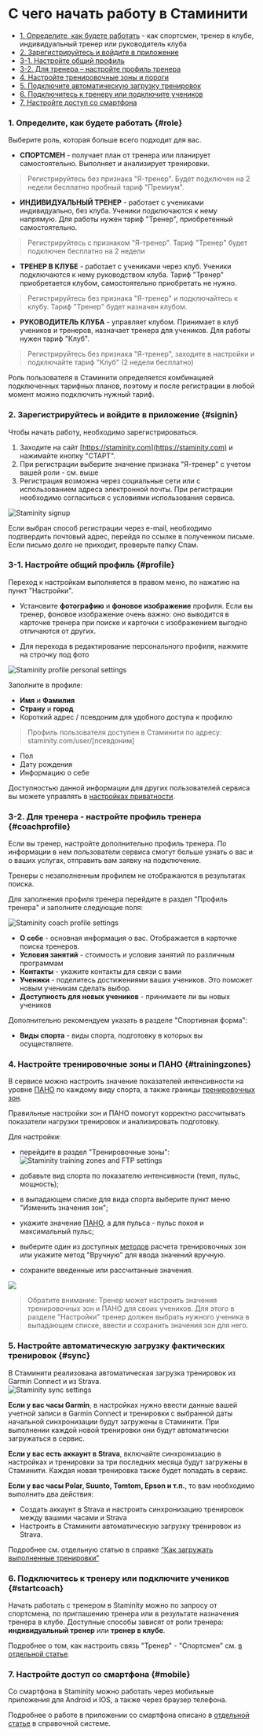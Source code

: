# С чего начать работу в Стаминити

* [1. Определите, как будете работать](#role) - как спортсмен, тренер в клубе, индивидуальный тренер или руководитель клуба
* [2. Зарегистрируйтесь и войдите в приложение](#signin)
* [3-1. Настройте общий профиль](#profile)
* [3-2. Для тренера – настройте профиль тренера](#сoachprofile) 
* [4. Настройте тренировочные зоны и пороги](#trainingzones)
* [5. Подключите автоматическую загрузку тренировок](#sync)
* [6. Подключитесь к тренеру или подключите учеников](#startcoach)
* [7. Настройте доступ со смартфона](#mobile)

### 1. Определите, как будете работать {#role}

Выберите роль, которая больше всего подходит для вас. 

* **СПОРТСМЕН** - получает план от тренера или планирует самостоятельно. Выполняет и анализирует тренировки.
> Регистрируйтесь без признака "Я-тренер". 
Будет подключен на 2 недели бесплатно пробный тариф "Премиум". 

* **ИНДИВИДУАЛЬНЫЙ ТРЕНЕР** - работает с учениками индивидуально, без клуба. Ученики подключаются к нему напрямую. Для работы нужен тариф "Тренер", приобретенный самостоятельно.
> Регистрируйтесь с признаком "Я-тренер". 
Тариф "Тренер" будет подключен бесплатно на 2 недели

* **ТРЕНЕР В КЛУБЕ** - работает с учениками через клуб. Ученики подключаются к нему руководством клуба. Тариф "Тренер" приобретается клубом, самостоятельно приобретать не нужно.
> Регистрируйтесь без признака "Я-тренер" и подключайтесь к клубу. 
Тариф "Тренер" будет назначен клубом.

* **РУКОВОДИТЕЛЬ КЛУБА** - управляет клубом. Принимает в клуб учеников и тренеров, назначает тренера для учеников. Для работы нужен тариф "Клуб".
> Регистрируйтесь без признака "Я-тренер", заходите в настройки и подключайте тариф "Клуб" (2 недели бесплатно)

Роль пользователя в Стаминити определяется комбинацией подключенных тарифных планов, поэтому и после регистрации в любой момент можно подключить нужный тариф.
 
### 2. Зарегистрируйтесь и войдите в приложение {#signin}

Чтобы начать работу, необходимо зарегистрироваться.

1. Заходите на сайт [https://staminity.com](https://staminity.com) и нажимайте кнопку "СТАРТ".
2. При регистрации выберите значение признака "Я-тренер" с учетом вашей роли - см. выше
3. Регистрация возможна через социальные сети или с использованием адреса электронной почты. При регистрации необходимо согласиться с условиями использования сервиса.

![Staminity signup](https://content.staminity.com/assets/images/_new/settings/signup.png)

Если выбран способ регистрации через e-mail, необходимо подтвердить почтовый адрес, перейдя по ссылке в полученном письме. Если письмо долго не приходит, проверьте папку Спам.

### 3-1. Настройте общий профиль {#profile}

Переход к настройкам выполняется в правом меню, по нажатию на пункт "Настройки".  

* Установите **фотографию** и **фоновое изображение** профиля. Если вы тренер, фоновое изображение очень важно: оно выводится в карточке тренера при поиске и карточки с изображением выгодно отличаются от других.

* Для перехода в редактирование персонального профиля, нажмите на строчку под фото

![Staminity profile personal settings](https://content.staminity.com/assets/images/_new/settings/user-menu-profile.png)

Заполните в профиле:
* **Имя** и **Фамилия**
* **Страну** и **город**
* Короткий адрес / псевдоним для удобного доступа к профилю
> Профиль пользователя доступен в Стаминити по адресу:  
> staminity.com/user/\[псевдоним\]
* Пол
* Дату рождения
* Информацию о себе

Доступностью данной информации для других пользователей сервиса вы можете управлять в [настройках приватности](/basics/privacy-settings.md).

### 3-2. Для тренера - настройте профиль тренера {#coachprofile}

Если вы тренер, настройте дополнительно профиль тренера. По информации в нем пользователи сервиса смогут больше узнать о вас и о ваших услугах, отправить вам заявку на подключение.

Тренеры с незаполненным профилем не отображаются в результатах поиска.

Для заполнения профиля тренера перейдите в раздел "Профиль тренера" и заполните следующие поля:

![Staminity coach profile settings](https://content.staminity.com/assets/images/_new/settings/coach-profile.png)

* **О себе** - основная информация о вас. Отображается в карточке поиска тренеров.
* **Условия занятий** - стоимость и условия занятий по различным программам  
* **Контакты** - укажите контакты для связи с вами
* **Ученики** - поделитесь достижениями ваших учеников. Это поможет новым ученикам сделать выбор.
* **Доступность для новых учеников** - принимаете ли вы новых учеников

Дополнительно рекомендуем указать в разделе "Спортивная форма": 
* **Виды спорта** - виды спорта, подготовку в которых вы осуществляете. 


### 4. Настройте тренировочные зоны и ПАНО {#trainingzones}

В сервисе можно настроить значение показателей интенсивности на уровне [ПАНО](/basics/lactate-threshold.md) по каждому виду спорта, а также границы [тренировочных зон](/basics/intensity-zones.md).

Правильные настройки зон и ПАНО помогут корректно рассчитывать показатели нагрузки тренировок и анализировать подготовку.

Для настройки:

* перейдите в раздел "Тренировочные зоны":
![Staminity training zones and FTP settings](https://content.staminity.com/assets/images/_new/settings/user-zones.png)

* добавьте вид спорта по показателю интенсивности \(темп, пульс, мощность\);
* в выпадающем списке для вида спорта выберите пункт меню "Изменить значения зон";
* укажите значение [ПАНО](/basics/lactate-threshold.md), а для пульса - пульс покоя и максимальный пульс;
* выберите один из доступных [методов](/basics/intensity-zones.md) расчета тренировочных зон или укажите метод "Вручную" для ввода значений вручную.
* сохраните введенные или рассчитанные значения.

![](http://content.staminity.com/assets/images/settings/SetZones.gif)

> Обратите внимание: 
Тренер может настроить значения тренировочных зон и ПАНО для своих учеников. Для этого в разделе "Настройки" тренер должен выбрать нужного ученика в выпадающем списке, ввести и сохранить значения зон для него.

### 5. Настройте автоматическую загрузку фактических тренировок {#sync}

В Стаминити реализована автоматическая загрузка тренировок из Garmin Connect и из Strava.  
![Staminity sync settings](http://content.staminity.com/assets/images/settings/Sync-settings.png)

**Если у вас часы Garmin**, в настройках нужно ввести данные вашей учетной записи в Garmin Connect и тренировки с выбранной даты начальной синхронизации будут загружены в Стаминити. При выполнении каждой новой тренировки они будут автоматически загружаться в сервис.

**Если у вас есть аккаунт в Strava**, включайте синхронизацию в настройках и тренировки за три последних месяца будут загружены в Стаминити. Каждая новая тренировка также будет попадать в сервис.

**Если у вас часы Polar, Suunto, Tomtom, Epson и т.п.**, то вам необходимо выполнить два действия:

* Создать аккаунт в Strava и настроить синхронизацию тренировок между вашими часами и Strava
* Настроить в Стаминити автоматическую загрузку тренировок из Strava.

Подробнее см. отдельную статью в справке [“Как загружать выполненные тренировки”](/questions/activity-auto-sync.md)

### 6. Подключитесь к тренеру или подключите учеников {#startcoach}
Начать работать с тренером в Staminity можно по запросу от спортсмена, по приглашению тренера или в результате назначения тренера в клубе. 
Доступные способы зависят от роли тренера: **индивидуальный тренер** или **тренер в клубе**.

Подробнее о том, как настроить связь "Тренер" - "Спортсмен" см. [в отдельной статье](/basics/work-with-coach.md).

### 7. Настройте доступ со смартфона {#mobile}

Со смартфона в Staminity можно работать через мобильные приложения для Android и IOS, а также через браузер телефона.  

Подробнее о работе в приложении со смартфона описано в [отдельной статье](/basics/staminity-for-mobile.md) в справочной системе.

